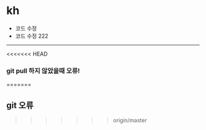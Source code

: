 # kh

- 코드 수정
- 코드 수정 222

---



<<<<<<< HEAD
<h3>git pull 하지 않았을때 오류!</h3>
=======
<h2>git 오류</h2>

>>>>>>> origin/master
